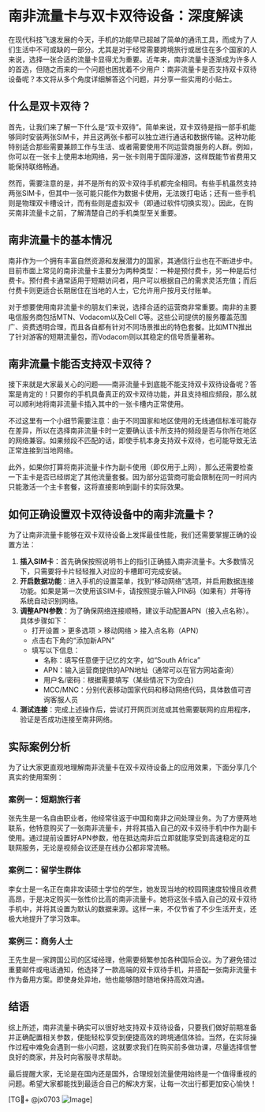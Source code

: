 # 南非流量卡与双卡双待设备：深度解读

在现代科技飞速发展的今天，手机的功能早已超越了简单的通讯工具，而成为了人们生活中不可或缺的一部分。尤其是对于经常需要跨境旅行或居住在多个国家的人来说，选择一张合适的流量卡显得尤为重要。近年来，南非流量卡逐渐成为许多人的首选，但随之而来的一个问题也困扰着不少用户：南非流量卡是否支持双卡双待设备呢？本文将从多个角度详细解答这个问题，并分享一些实用的小贴士。

## 什么是双卡双待？

首先，让我们来了解一下什么是“双卡双待”。简单来说，双卡双待是指一部手机能够同时安装两张SIM卡，并且这两张卡都可以独立进行通话和数据传输。这种功能特别适合那些需要兼顾工作与生活、或者需要使用不同运营商服务的人群。例如，你可以在一张卡上使用本地网络，另一张卡则用于国际漫游，这样既能节省费用又能保持联络畅通。

然而，需要注意的是，并不是所有的双卡双待手机都完全相同。有些手机虽然支持两张SIM卡，但其中一张可能只能作为数据卡使用，无法拨打电话；还有一些手机则是物理双卡槽设计，而有些则是虚拟双卡（即通过软件切换实现）。因此，在购买南非流量卡之前，了解清楚自己的手机类型至关重要。

## 南非流量卡的基本情况

南非作为一个拥有丰富自然资源和发展潜力的国家，其通信行业也在不断进步中。目前市面上常见的南非流量卡主要分为两种类型：一种是预付费卡，另一种是后付费卡。预付费卡通常适用于短期访问者，用户可以根据自己的需求灵活充值；而后付费卡则更适合长期居住在当地的人士，它允许用户按月支付账单。

对于想要使用南非流量卡的朋友们来说，选择合适的运营商非常重要。南非的主要电信服务商包括MTN、Vodacom以及Cell C等。这些公司提供的服务覆盖范围广、资费透明合理，而且各自都有针对不同场景推出的特色套餐。比如MTN推出了针对游客的短期流量包，而Vodacom则以其稳定的信号质量著称。

## 南非流量卡能否支持双卡双待？

接下来就是大家最关心的问题——南非流量卡到底能不能支持双卡双待设备呢？答案是肯定的！只要你的手机具备真正的双卡双待功能，并且支持相应频段，那么就可以顺利地将南非流量卡插入其中的一张卡槽内正常使用。

不过这里有一个小细节需要注意：由于不同国家和地区使用的无线通信标准可能存在差异，所以在选择南非流量卡时一定要确认该卡所支持的频段是否与你所在地区的网络兼容。如果频段不匹配的话，即使手机本身支持双卡双待，也可能导致无法正常连接到当地网络。

此外，如果你打算将南非流量卡作为副卡使用（即仅用于上网），那么还需要检查一下主卡是否已经绑定了其他流量套餐。因为部分运营商可能会限制在同一时间内只能激活一个主卡套餐，这将直接影响到副卡的实际效果。

## 如何正确设置双卡双待设备中的南非流量卡？

为了让南非流量卡能够在双卡双待设备上发挥最佳性能，我们还需要掌握正确的设置方法：

1. **插入SIM卡**：首先确保按照说明书上的指引正确插入南非流量卡。大多数情况下，只需要将卡片轻轻推入对应的卡槽即可完成安装。
2. **开启数据功能**：进入手机的设置菜单，找到“移动网络”选项，并启用数据连接功能。如果是第一次使用该SIM卡，请按照提示输入PIN码（如果有）并等待系统自动识别网络。
3. **调整APN参数**：为了确保网络连接顺畅，建议手动配置APN（接入点名称）。具体步骤如下：
   - 打开设置 > 更多选项 > 移动网络 > 接入点名称（APN）
   - 点击右下角的“添加新APN”
   - 填写以下信息：
     - 名称：填写任意便于记忆的文字，如“South Africa”
     - APN：输入运营商提供的APN地址（通常可以在官方网站查询）
     - 用户名/密码：根据需要填写（某些情况下为空白）
     - MCC/MNC：分别代表移动国家代码和移动网络代码，具体数值可咨询客服人员
4. **测试连接**：完成上述操作后，尝试打开网页浏览或其他需要联网的应用程序，验证是否成功连接至南非网络。

## 实际案例分析

为了让大家更直观地理解南非流量卡在双卡双待设备上的应用效果，下面分享几个真实的使用案例：

### 案例一：短期旅行者
张先生是一名自由职业者，他经常往返于中国和南非之间处理业务。为了方便两地联系，他特意购买了一张南非流量卡，并将其插入自己的双卡双待手机中作为副卡使用。通过提前设置好APN参数，他在抵达南非后立即就能享受到高速稳定的互联网服务，无论是视频会议还是在线办公都非常流畅。

### 案例二：留学生群体
李女士是一名正在南非攻读硕士学位的学生，她发现当地的校园网速度较慢且收费高昂，于是决定购买一张性价比高的南非流量卡。她将这张卡插入自己的双卡双待手机中，并将其设置为默认的数据来源。这样一来，不仅节省了不少生活开支，还极大地提升了学习效率。

### 案例三：商务人士
王先生是一家跨国公司的区域经理，他需要频繁参加各种国际会议。为了避免错过重要邮件或电话通知，他选择了一款高端的双卡双待手机，并搭配一张南非流量卡作为备用方案。即使身处异地，他也能够随时随地保持高效沟通。

## 结语

综上所述，南非流量卡确实可以很好地支持双卡双待设备，只要我们做好前期准备并正确配置相关参数，便能轻松享受到便捷高效的跨境通信体验。当然，在实际操作过程中难免会遇到一些小问题，这就要求我们在购买前多做功课，尽量选择信誉良好的商家，并及时向客服寻求帮助。

最后提醒大家，无论是在国内还是国外，合理规划流量使用始终是一个值得重视的问题。希望大家都能找到最适合自己的解决方案，让每一次出行都更加安心愉快！

[TG💪+ @jx0703 ![Image](https://github.com/user-attachments/assets/dbca1d08-cadb-493c-b0ec-ad6f7a83f270)]